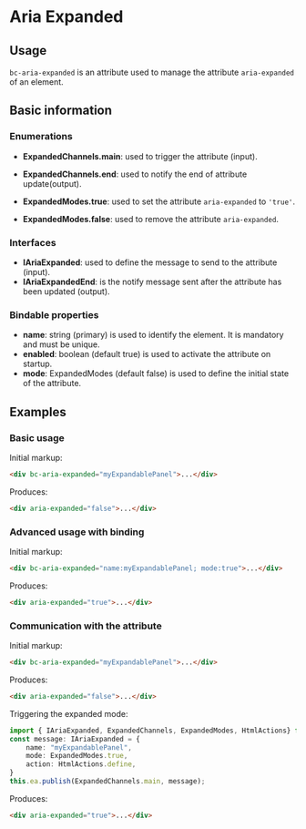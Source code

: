 # Aria Expanded

## Usage

`bc-aria-expanded` is an attribute used to manage the attribute `aria-expanded` of an element.

## Basic information

### Enumerations

- **ExpandedChannels.main**: used to trigger the attribute (input).
- **ExpandedChannels.end**: used to notify the end of attribute update(output).

- **ExpandedModes.true**: used to set the attribute `aria-expanded` to `'true'`.
- **ExpandedModes.false**: used to remove the attribute `aria-expanded`.

### Interfaces

- **IAriaExpanded**: used to define the message to send to the attribute (input).
- **IAriaExpandedEnd**: is the notify message sent after the attribute has been updated  (output).

### Bindable properties

- **name**: string (primary) is used to identify the element. It is mandatory and must be unique.
- **enabled**: boolean (default true) is used to activate the attribute on startup.
- **mode**: ExpandedModes (default false) is used to define the initial state of the attribute.

## Examples

### Basic usage

Initial markup:

```html
<div bc-aria-expanded="myExpandablePanel">...</div>
```

Produces:

```html
<div aria-expanded="false">...</div>
```

### Advanced usage with binding

Initial markup:

```html
<div bc-aria-expanded="name:myExpandablePanel; mode:true">...</div>
```

Produces:

```html
<div aria-expanded="true">...</div>
```

### Communication with the attribute

Initial markup:

```html
<div bc-aria-expanded="myExpandablePanel">...</div>
```

Produces:

```html
<div aria-expanded="false">...</div>
```

Triggering the expanded mode:

```typescript
import { IAriaExpanded, ExpandedChannels, ExpandedModes, HtmlActions} from "@blackcube/aurelia2-rgaa";
const message: IAriaExpanded = {
    name: "myExpandablePanel",
    mode: ExpandedModes.true,
    action: HtmlActions.define,
}
this.ea.publish(ExpandedChannels.main, message);
```

Produces:

```html
<div aria-expanded="true">...</div>
```